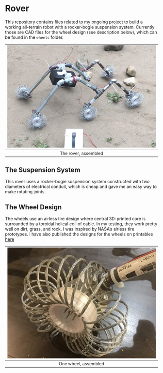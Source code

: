 # Rover

This repository contains files related to my ongoing project to build a working all-terrain robot with a rocker-bogie suspension system. Currently those are CAD files for the wheel design (see description below), which can be found in the `wheels` folder.


| <img src="imgs/assembled.png" width="100%"/> |
| :----------------------------------------------------: |
|             The rover, assembled             |



## The Suspension System

This rover uses a rocker-bogie suspension system constructed with two diameters of electrical conduit, which is cheap and gave me an easy way to make rotating joints.

## The Wheel Design

The wheels use an airless tire design where central 3D-printed core is surrounded by a toroidal helical coil of cable. In my testing, they work pretty well on dirt, grass, and rock. I was inspired by NASA’s airless tire prototypes. I have also published the designs for the wheels on printables [here](https://www.printables.com/model/139294-airless-tire)

| <img src="imgs/wheel.png" width="100%"/> |
| :--------------------------------------: |
|           One wheel, assembled           |

